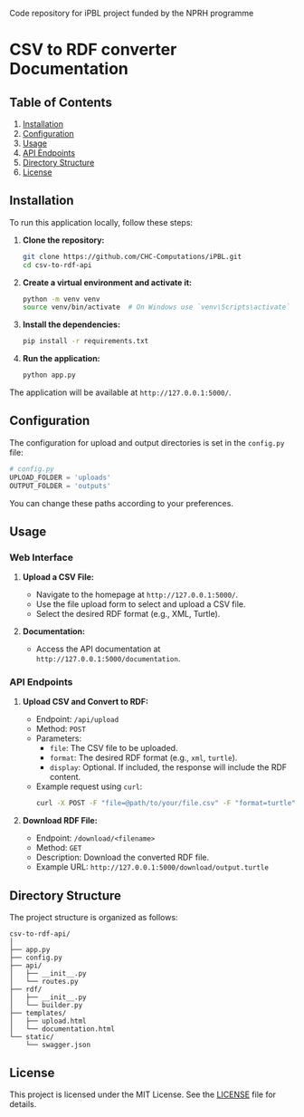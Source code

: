 Code repository for iPBL project funded by the NPRH programme


# CSV to RDF converter Documentation


## Table of Contents

1. [Installation](#installation)
2. [Configuration](#configuration)
3. [Usage](#usage)
4. [API Endpoints](#api-endpoints)
5. [Directory Structure](#directory-structure)
6. [License](#license)

## Installation

To run this application locally, follow these steps:

1. **Clone the repository:**
    ```bash
    git clone https://github.com/CHC-Computations/iPBL.git
    cd csv-to-rdf-api
    ```

2. **Create a virtual environment and activate it:**
    ```bash
    python -m venv venv
    source venv/bin/activate  # On Windows use `venv\Scripts\activate`
    ```

3. **Install the dependencies:**
    ```bash
    pip install -r requirements.txt
    ```

4. **Run the application:**
    ```bash
    python app.py
    ```

The application will be available at `http://127.0.0.1:5000/`.

## Configuration

The configuration for upload and output directories is set in the `config.py` file:

```python
# config.py
UPLOAD_FOLDER = 'uploads'
OUTPUT_FOLDER = 'outputs'
```

You can change these paths according to your preferences.

## Usage

### Web Interface

1. **Upload a CSV File:**
   - Navigate to the homepage at `http://127.0.0.1:5000/`.
   - Use the file upload form to select and upload a CSV file.
   - Select the desired RDF format (e.g., XML, Turtle).

2. **Documentation:**
   - Access the API documentation at `http://127.0.0.1:5000/documentation`.

### API Endpoints

1. **Upload CSV and Convert to RDF:**
   - Endpoint: `/api/upload`
   - Method: `POST`
   - Parameters:
     - `file`: The CSV file to be uploaded.
     - `format`: The desired RDF format (e.g., `xml`, `turtle`).
     - `display`: Optional. If included, the response will include the RDF content.
   - Example request using `curl`:
     ```bash
     curl -X POST -F "file=@path/to/your/file.csv" -F "format=turtle" http://127.0.0.1:5000/api/upload
     ```

2. **Download RDF File:**
   - Endpoint: `/download/<filename>`
   - Method: `GET`
   - Description: Download the converted RDF file.
   - Example URL: `http://127.0.0.1:5000/download/output.turtle`

## Directory Structure

The project structure is organized as follows:

```
csv-to-rdf-api/
│
├── app.py
├── config.py
├── api/
│   ├── __init__.py
│   └── routes.py
├── rdf/
│   ├── __init__.py
│   └── builder.py
├── templates/
│   ├── upload.html
│   └── documentation.html
└── static/
    └── swagger.json
```

## License

This project is licensed under the MIT License. See the [LICENSE](LICENSE) file for details.
